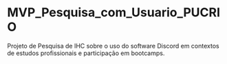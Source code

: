 # MVP_Pesquisa_com_Usuario_PUCRIO
Projeto de Pesquisa de IHC sobre o uso do software Discord em contextos de estudos profissionais e participação em bootcamps.
